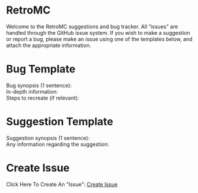 # RetroMC
Welcome to the RetroMC suggestions and bug tracker. All “issues” are handled through the GitHub issue system. If you wish to make a suggestion or report a bug, please make an issue using one of the templates below, and attach the appropriate information.

# Bug Template

Bug synopsis (1 sentence):  
In-depth information:  
Steps to recreate (if relevant):  

# Suggestion Template

Suggestion synopsis (1 sentence):  
Any information regarding the suggestion:  

# Create Issue
Click Here To Create An "Issue": [Create Issue](https://github.com/RhysB/RetroMC/issues/new)
